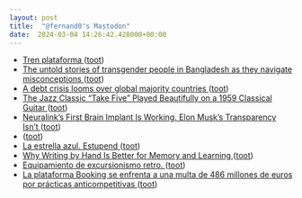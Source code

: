 ```yaml
---
layout: post
title:  "@fernand0's Mastodon"
date:  2024-03-04 14:26:42.428000+00:00
---
```

*  [Tren plataforma ](https://www.flickr.com/photos/fernand0/53530748828) ([toot](https://mastodon.social/@fernand0/112037881603970179))
*  [The untold stories of transgender people in Bangladesh as they navigate misconceptions ](https://globalvoices.org/2024/02/27/navigating-misconceptions-the-untold-stories-of-transgender-people-in-bangladesh) ([toot](https://mastodon.social/@fernand0/112037262648881536))
*  [A debt crisis looms over global majority countries ](https://globalvoices.org/2024/02/24/a-debt-crisis-looms-over-global-majority-countries) ([toot](https://mastodon.social/@fernand0/112037023821078039))
*  [The Jazz Classic “Take Five” Played Beautifully on a 1959 Classical Guitar ](https://www.openculture.com/2024/02/the-jazz-classic-take-five-played-beautifully-on-a-1959-classical-guitar.htm) ([toot](https://mastodon.social/@fernand0/112036729600207235))
*  [Neuralink’s First Brain Implant Is Working. Elon Musk’s Transparency Isn’t ](https://www.wired.com/story/neuralink-brain-implant-elon-musk-transparency-first-patient-test-trial) ([toot](https://mastodon.social/@fernand0/112035107552529047))
*  [ ](https://mastodon.social/users/fernand0/statuses/112033759131245400/activity) ([toot](https://mastodon.social/users/fernand0/statuses/112033759131245400/activity))
*  [La estrella azul. Estupend ](https://mastodon.social/@fernand0/112033647282496793) ([toot](https://mastodon.social/@fernand0/112033647282496793))
*  [Why Writing by Hand Is Better for Memory and Learning ](https://www.scientificamerican.com/article/why-writing-by-hand-is-better-for-memory-and-learning) ([toot](https://mastodon.social/@fernand0/112033244444041269))
*  [Equipamiento de excursionismo retro. ](https://avecesunafoto.wordpress.com/2024/03/03/equipamiento-de-excursionismo-retro) ([toot](https://mastodon.social/@fernand0/112033190808238447))
*  [La plataforma Booking se enfrenta a una multa de 486 millones de euros por prácticas anticompetitivas ](https://facua.org/noticias/la-plataforma-booking-se-enfrenta-a-una-multa-de-486-millones-de-euros-por-practicas-anticompetitivas) ([toot](https://mastodon.social/@fernand0/112032954642677036))
